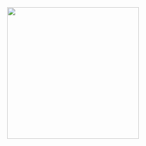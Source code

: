 

  <div align=center>
    <a href="https://github.com/anuraghazra/github-readme-stats">
      <img height=300 align="center" src="https://github-readme-stats.vercel.app/api/top-langs/?username=jackSeigerman&exclude_repo=GoldenHour,Unity-Carnival-Ride-Template&title_color=61dafb&text_color=ffffff&icon_color=61dafb&bg_color=111111&langs_count=8&layout=compact&border_color=61dafb&hide_border=true&size_weight=0.5&count_weight=0.5" />
    </a>
  </div>
  <br>
